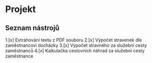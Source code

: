 # Projekt
## Seznam nástrojů

1.[x] Extrahování textu z PDF souboru
2.[x] Výpočet stravenek dle zaměstnancovi docházky
3.[x] Výpočet stravného za služební cesty zaměstnanců
4.[x] Kalkulačka cestovních náhrad za služební cesty zaměstnance